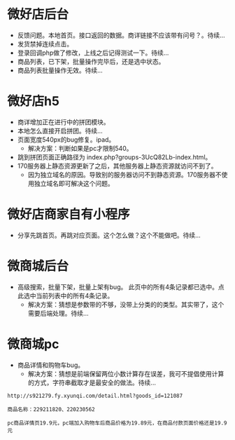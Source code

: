 # 微好店后台
* 反馈问题。本地首页。接口返回的数据。商详链接不应该带有问号？。待续...
* 发货禁掉连续点击。
* 登录回调php做了修改，上线之后记得测试一下。待续...
* 商品列表，已下架，批量操作完毕后，还是选中状态。
* 商品列表批量操作无效。待续...

# 微好店h5
* 商详增加正在进行中的拼团模块。
* 本地怎么直接开启拼团。待续...
* 页面宽度540px的bug修复。ipad。
    - 解决方案：判断如果是pc才限制540。
* 跳到拼团页面正确路径为 index.php?groups-3UcQ82Lb-index.html。
* 170服务器上静态资源更新了之后，其他服务器上静态资源就访问不到了。
    - 因为独立域名的原因。导致别的服务器访问不到静态资源。170服务器不使用独立域名即可解决这个问题。

# 微好店商家自有小程序
* 分享先跳首页。再跳对应页面。这个怎么做？这个不能做吧。待续...

# 微商城后台
* 高级搜索，批量下架，批量上架有bug。 此页中的所有4条记录都已选中。点此选中当前列表中的所有4条记录。
    - 解决方案：猜想是参数带的不够，没带上分类的的类型。其实带了，这个需要后端处理。待续...

# 微商城pc
* 商品详情和购物车bug。
    - 解决方案：猜想是前端保留两位小数计算存在误差，我可不提倡使用计算的方式，字符串截取才是最安全的做法。待续...
```
http://s921279.fy.xyunqi.com/detail.html?goods_id=121087

商品名称：229211820、220230562

pc商品详情页19.9元，pc端加入购物车后商品价格为19.89元，在商品付款页面价格还是19.9元
```

